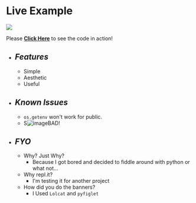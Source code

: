 # Live Example
![](https://media.discordapp.net/attachments/661208614589038603/819580925582114856/unknown.png)


Please **[Click Here](https://repl.it/@Simer00/Password-Generator?v=1)** to see the code in action!

* ## __*Features*__
  * Simple
  * Aesthetic
  * Useful
 
* ## __*Known Issues*__
  * `os.getenv` won't work for public.
  * S![image](https://user-images.githubusercontent.com/76672732/110804861-aa7e1780-82d4-11eb-965f-c82014a09b0a.png)BAD!

* ## __*FYO*__
  * Why? Just Why?
    * Because I got bored and decided to fiddle around with python or what not...
  * Why repl.it?
    * I'm testing it for another project
  * How did you do the banners?
    * I Used `Lolcat` and `pyfiglet`
